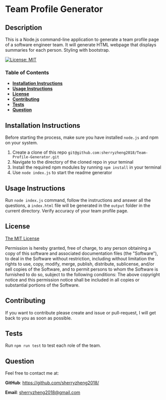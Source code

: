 # **Team Profile Generator**

## Description


This is a Node.js command-line application to generate a team profile page of a software engineer team. It will generate HTML webpage that displays summaries for each person. Styling with bootstrap.



[![License: MIT](https://img.shields.io/badge/License-MIT-yellow.svg)](https://opensource.org/licenses/MIT)

### Table of Contents

- **[Installation Instructions](#installation-instructions)**<br>
- **[Usage Instructions](#usage-instructions)**<br>
- **[License](#license)**<br>
- **[Contributing](#contributing)**<br>
- **[Tests](#tests)**<br>
- **[Question](#questions)**<br>

## Installation Instructions

Before starting the process, make sure you have installed ``node.js`` and npm on your system.

1. Create a clone of this repo ``git@github.com:sherryzheng2018/Team-Profile-Generator.git``
2. Navigate to the directory of the cloned repo in your teminal
3. Install the required npm modules by running ``npm install`` in your terminal
4. Use ```node index.js``` to start the readme generator

## Usage Instructions

Run ``node index.js`` command, follow the instructions and answer all the questions, a ``index.html`` file will be generated in the ``output`` folder in the current directory. Verify accuracy of your team profile page.

## License

[The MIT License](https://opensource.org/licenses/MIT)

Permission is hereby granted, free of charge, to any person obtaining a copy of this software and associated documentation files (the "Software"), to deal in the Software without restriction, including without limitation the rights to use, copy, modify, merge, publish, distribute, sublicense, and/or sell copies of the Software, and to permit persons to whom the Software is furnished to do so, subject to the following conditions: The above copyright notice and this permission notice shall be included in all copies or substantial portions of the Software.

## Contributing

If you want to contribute please create and issue or pull-request, I will get back to you as soon as possible.

## Tests

Run ``npm run test`` to test each role of the team.

## Question

Feel free to contact me at: 

**GitHub**: https://github.com/sherryzheng2018/

**Email**: sherryzheng2018@gmail.com

